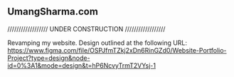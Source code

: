 ## UmangSharma.com

//////////////////
UNDER CONSTRUCTION
//////////////////

Revamping my website. Design outlined at the following URL:
https://www.figma.com/file/OSPJfmTZkj2xDn6RinGZd0/Website-Portfolio-Project?type=design&node-id=0%3A1&mode=design&t=hP6NcvyTrmT2VYsj-1

